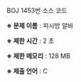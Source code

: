 BOJ 1453번 소스 코드

<b>※ 문제 이름</b> : 피시방 알바

<b>※ 제한 시간</b> : 2 초

<b>※ 제한 메모리</b> : 128 MB

<b>※ 제출 언어</b> : C